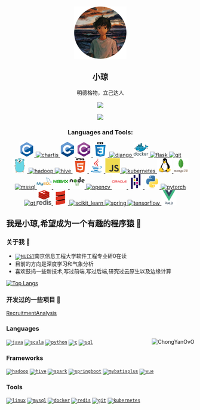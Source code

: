 <p align="center">
  <img width="140" src="https://raw.githubusercontent.com/objectjhon/PicGoImages/master/gaituba.com_crop_round.png" />
  <h2 align="center">小琼</h2>
  <p align="center">明德格物，立己达人</p>
</p>

<p align="center">
  <img align="center" src="[https://github-readme-stats.vercel.app/api?username=objectjhon&show_icons=true&theme=merko](https://github-profile-trophy.vercel.app/?username=objectjhon&theme=onedark&title=-Stars,-Followers,-Issues,-Reviews)](https://github.com/ryo-ma/github-profile-trophy)" />
</p>

<p align="center">
  <img align="center" src="https://github-readme-stats.vercel.app/api?username=objectjhon&show_icons=true&theme=merko" />
</p>

<h3 align="center">Languages and Tools:</h3>
<p align="center"> 
  <a href="https://www.cprogramming.com/" target="_blank" rel="noreferrer"> <img src="https://raw.githubusercontent.com/devicons/devicon/master/icons/c/c-original.svg" alt="c" width="40" height="40"/> </a> 
  <a href="https://www.chartjs.org" target="_blank" rel="noreferrer"> <img src="https://www.chartjs.org/media/logo-title.svg" alt="chartjs" width="40" height="40"/> </a> 
  <a href="https://www.w3schools.com/cpp/" target="_blank" rel="noreferrer"> 
  <img src="https://raw.githubusercontent.com/devicons/devicon/master/icons/cplusplus/cplusplus-original.svg" alt="cplusplus" width="40" height="40"/> 
  </a> 
  <a href="https://www.w3schools.com/cs/" target="_blank" rel="noreferrer"> <img src="https://raw.githubusercontent.com/devicons/devicon/master/icons/csharp/csharp-original.svg" alt="csharp" width="40" height="40"/> </a> 
  <a href="https://www.w3schools.com/css/" target="_blank" rel="noreferrer"> <img src="https://raw.githubusercontent.com/devicons/devicon/master/icons/css3/css3-original-wordmark.svg" alt="css3" width="40" height="40"/> </a> 
  <a href="https://www.djangoproject.com/" target="_blank" rel="noreferrer"> <img src="https://cdn.worldvectorlogo.com/logos/django.svg" alt="django" width="40" height="40"/> </a> 
  <a href="https://www.docker.com/" target="_blank" rel="noreferrer"> <img src="https://raw.githubusercontent.com/devicons/devicon/master/icons/docker/docker-original-wordmark.svg" alt="docker" width="40" height="40"/> </a> 
  <a href="https://flask.palletsprojects.com/" target="_blank" rel="noreferrer"> <img src="https://www.vectorlogo.zone/logos/pocoo_flask/pocoo_flask-icon.svg" alt="flask" width="40" height="40"/> </a> 
  <a href="https://git-scm.com/" target="_blank" rel="noreferrer"> <img src="https://www.vectorlogo.zone/logos/git-scm/git-scm-icon.svg" alt="git" width="40" height="40"/> </a> 
  <br/>
  <a href="https://golang.org" target="_blank" rel="noreferrer"> <img src="https://raw.githubusercontent.com/devicons/devicon/master/icons/go/go-original.svg" alt="go" width="40" height="40"/> </a> 
  <a href="https://hadoop.apache.org/" target="_blank" rel="noreferrer"> <img src="https://www.vectorlogo.zone/logos/apache_hadoop/apache_hadoop-icon.svg" alt="hadoop" width="40" height="40"/> </a> 
  <a href="https://hive.apache.org/" target="_blank" rel="noreferrer"> <img src="https://www.vectorlogo.zone/logos/apache_hive/apache_hive-icon.svg" alt="hive" width="40" height="40"/> </a> 
  <a href="https://www.w3.org/html/" target="_blank" rel="noreferrer"> <img src="https://raw.githubusercontent.com/devicons/devicon/master/icons/html5/html5-original-wordmark.svg" alt="html5" width="40" height="40"/> </a> 
  <a href="https://www.java.com" target="_blank" rel="noreferrer"> <img src="https://raw.githubusercontent.com/devicons/devicon/master/icons/java/java-original.svg" alt="java" width="40" height="40"/> </a> 
  <a href="https://developer.mozilla.org/en-US/docs/Web/JavaScript" target="_blank" rel="noreferrer"> 
  <img src="https://raw.githubusercontent.com/devicons/devicon/master/icons/javascript/javascript-original.svg" alt="javascript" width="40" height="40"/> 
  </a> 
  <a href="https://kubernetes.io" target="_blank" rel="noreferrer"> <img src="https://www.vectorlogo.zone/logos/kubernetes/kubernetes-icon.svg" alt="kubernetes" width="40" height="40"/> </a> 
  <a href="https://www.linux.org/" target="_blank" rel="noreferrer"> <img src="https://raw.githubusercontent.com/devicons/devicon/master/icons/linux/linux-original.svg" alt="linux" width="40" height="40"/> </a> 
  <a href="https://www.mongodb.com/" target="_blank" rel="noreferrer"> <img src="https://raw.githubusercontent.com/devicons/devicon/master/icons/mongodb/mongodb-original-wordmark.svg" alt="mongodb" width="40" height="40"/> </a> 
  <br/>
  <a href="https://www.microsoft.com/en-us/sql-server" target="_blank" rel="noreferrer"> <img src="https://www.svgrepo.com/show/303229/microsoft-sql-server-logo.svg" alt="mssql" width="40" height="40"/> </a> 
  <a href="https://www.mysql.com/" target="_blank" rel="noreferrer"> <img src="https://raw.githubusercontent.com/devicons/devicon/master/icons/mysql/mysql-original-wordmark.svg" alt="mysql" width="40" height="40"/> </a> 
  <a href="https://www.nginx.com" target="_blank" rel="noreferrer"> <img src="https://raw.githubusercontent.com/devicons/devicon/master/icons/nginx/nginx-original.svg" alt="nginx" width="40" height="40"/> </a> 
  <a href="https://nodejs.org" target="_blank" rel="noreferrer"> <img src="https://raw.githubusercontent.com/devicons/devicon/master/icons/nodejs/nodejs-original-wordmark.svg" alt="nodejs" width="40" height="40"/> </a> 
  <a href="https://opencv.org/" target="_blank" rel="noreferrer"> <img src="https://www.vectorlogo.zone/logos/opencv/opencv-icon.svg" alt="opencv" width="40" height="40"/> </a> 
  <a href="https://www.oracle.com/" target="_blank" rel="noreferrer"> <img src="https://raw.githubusercontent.com/devicons/devicon/master/icons/oracle/oracle-original.svg" alt="oracle" width="40" height="40"/> </a> 
  <a href="https://pandas.pydata.org/" target="_blank" rel="noreferrer"> 
  <img src="https://raw.githubusercontent.com/devicons/devicon/2ae2a900d2f041da66e950e4d48052658d850630/icons/pandas/pandas-original.svg" alt="pandas" width="40" height="40"/> 
  </a> 
  <a href="https://www.python.org" target="_blank" rel="noreferrer"> <img src="https://raw.githubusercontent.com/devicons/devicon/master/icons/python/python-original.svg" alt="python" width="40" height="40"/> </a> 
  <a href="https://pytorch.org/" target="_blank" rel="noreferrer"> <img src="https://www.vectorlogo.zone/logos/pytorch/pytorch-icon.svg" alt="pytorch" width="40" height="40"/> </a> 
  <br/>
  <a href="https://www.qt.io/" target="_blank" rel="noreferrer"> <img src="https://upload.wikimedia.org/wikipedia/commons/0/0b/Qt_logo_2016.svg" alt="qt" width="40" height="40"/> </a> 
  <a href="https://redis.io" target="_blank" rel="noreferrer"> <img src="https://raw.githubusercontent.com/devicons/devicon/master/icons/redis/redis-original-wordmark.svg" alt="redis" width="40" height="40"/> </a> 
  <a href="https://www.scala-lang.org" target="_blank" rel="noreferrer"> <img src="https://raw.githubusercontent.com/devicons/devicon/master/icons/scala/scala-original.svg" alt="scala" width="40" height="40"/> </a> 
  <a href="https://scikit-learn.org/" target="_blank" rel="noreferrer"> <img src="https://upload.wikimedia.org/wikipedia/commons/0/05/Scikit_learn_logo_small.svg" alt="scikit_learn" width="40" height="40"/> </a> 
  <a href="https://spring.io/" target="_blank" rel="noreferrer"> <img src="https://www.vectorlogo.zone/logos/springio/springio-icon.svg" alt="spring" width="40" height="40"/> </a> 
  <a href="https://www.tensorflow.org" target="_blank" rel="noreferrer"> <img src="https://www.vectorlogo.zone/logos/tensorflow/tensorflow-icon.svg" alt="tensorflow" width="40" height="40"/> </a> 
  <a href="https://vuejs.org/" target="_blank" rel="noreferrer"> <img src="https://raw.githubusercontent.com/devicons/devicon/master/icons/vuejs/vuejs-original-wordmark.svg" alt="vuejs" width="40" height="40"/> </a> 
</p>

## 我是小琼,希望成为一个有趣的程序猿 🐒

### 关于我 👻

- <a href="https://www.nuist.edu.cn/"><code><img height="30" src="https://chongyandocs-1304373775.cos.ap-nanjing.myqcloud.com/chongyandocs/NUIST.ico" alt="NUIST"/></code></a>南京信息工程大学软件工程专业研0在读
- 目前的方向是深度学习和气象分析
- 喜欢鼓捣一些新技术,写过前端,写过后端,研究过云原生以及边缘计算

[![Top Langs](https://github-readme-stats.vercel.app/api/top-langs/?username=objectjhon&layout=compact)](https://github.com/anuraghazra/github-readme-stats)


### 开发过的一些项目 🎉

<div>
<a  href="https://github.com/objectjhon/RecruitmentAnalysis">
  RecruitmentAnalysis
</a>
</div>


### Languages

<div>
<code ><a href="https://www.java.com/" target="_blank" rel="noreferrer"><img height="40" src="https://gimg3.baidu.com/search/src=http%3A%2F%2Fgips1.baidu.com%2Fit%2Fu%3D346830734%2C528019925%26fm%3D3030%26app%3D3030%26f%3DJPEG%3Fw%3D200%26h%3D133%26s%3D05F26C32C7A1490152F021DE030050B2&refer=http%3A%2F%2Fwww.baidu.com&app=2021&size=f242,150&n=0&g=0n&q=100&fmt=auto?sec=1722531600&t=59e762f448daf0db5f4a1debad75fbf8" alt="java" /></a></code>
<code ><a href="https://www.scala-lang.org/" target="_blank" rel="noreferrer"><img height="40" src="https://chongyandocs-1304373775.cos.ap-nanjing.myqcloud.com/chongyandocs/scala.svg" alt="scala" /></a></code>
<code><a href="https://www.python.org/" target="_blank" rel="noreferrer"><img height="40" src="https://chongyandocs-1304373775.cos.ap-nanjing.myqcloud.com/chongyandocs/python.svg" alt="python" /></a></code>
<code><a href="https://www.cprogramming.com/" target="_blank" rel="noreferrer"><img height="40" src="https://chongyandocs-1304373775.cos.ap-nanjing.myqcloud.com/chongyandocs/c.svg" alt="c" /></a></code>
<code><a href="https://www.mysql.com/" target="_blank" rel="noreferrer"><img height="40" src="https://chongyandocs-1304373775.cos.ap-nanjing.myqcloud.com/chongyandocs/sql.svg" alt="sql" /></a></code>
<a href="https://github.com/ChongYanOvO">
  <img align="right" src="https://chongyan-github-readme-stats-5tsvxypir-chongyanovo.vercel.app/api/top-langs?username=ChongYanOvO" alt="ChongYanOvO"/>
</a>
</div>


### Frameworks 

<div>
<code><a href="https://hadoop.apache.org/" target="_blank" rel="noreferrer"><img height="40" src="https://chongyandocs-1304373775.cos.ap-nanjing.myqcloud.com/chongyandocs/hadoop.png" alt="hadoop" /></a></code>
<code><a href="https://hive.apache.org/" target="_blank" rel="noreferrer"><img height="40" src="https://chongyandocs-1304373775.cos.ap-nanjing.myqcloud.com/chongyandocs/hive.svg" alt="hive" /></a></code>
<code><a href="https://spark.apache.org/" target="_blank" rel="noreferrer"><img height="40" src="https://chongyandocs-1304373775.cos.ap-nanjing.myqcloud.com/chongyandocs/spark.ico" alt="spark" /></a></code>
<code><a href="https://spring.io/" target="_blank" rel="noreferrer"><img height="40" src="https://chongyandocs-1304373775.cos.ap-nanjing.myqcloud.com/chongyandocs/springboot.svg" alt="springboot" /></a></code>
<code><a href="https://baomidou.com/" target="_blank" rel="noreferrer"><img height="40" src="https://chongyandocs-1304373775.cos.ap-nanjing.myqcloud.com/chongyandocs/mybatisplus.svg" alt="mybatisplus" /></a></code>
<code><a href="https://vuejs.org/" target="_blank" rel="noreferrer"><img height="40" src="https://chongyandocs-1304373775.cos.ap-nanjing.myqcloud.com/chongyandocs/vue.svg" alt="vue" /></a></code>
</div>


### Tools 

<div>
<code><a href="https://www.linux.org/" target="_blank" rel="noreferrer"><img height="40" src="https://chongyandocs-1304373775.cos.ap-nanjing.myqcloud.com/chongyandocs/linux.svg" alt="linux" /></a></code>
<code><a href="https://www.mysql.com/" target="_blank" rel="noreferrer"><img height="40" src="https://chongyandocs-1304373775.cos.ap-nanjing.myqcloud.com/chongyandocs/mysql.svg" alt="mysql" /></a></code>
<code><a href="https://www.docker.com/" target="_blank" rel="noreferrer"><img height="40" src="https://chongyandocs-1304373775.cos.ap-nanjing.myqcloud.com/chongyandocs/docker.svg" alt="docker" /></a></code>
<code><a href="https://redis.io/" target="_blank" rel="noreferrer"><img height="40" src="https://chongyandocs-1304373775.cos.ap-nanjing.myqcloud.com/chongyandocs/redis.png" alt="redis" /></a></code>
<code><a href="https://git-scm.com/" target="_blank" rel="noreferrer"><img height="40" src="https://chongyandocs-1304373775.cos.ap-nanjing.myqcloud.com/chongyandocs/git.svg" alt="git" /></a></code>
<code><a href="https://git-scm.com/" target="_blank" rel="noreferrer"><img height="40" src="https://chongyandocs-1304373775.cos.ap-nanjing.myqcloud.com/chongyandocs/kubernetes.svg" alt="kubernetes" /></a></code>
</div>



